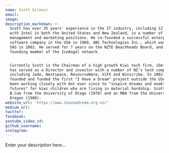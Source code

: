 ```yaml
---
name: Scott Gilmour
email:
image:
description_markdown: >-
  Scott has over 35 years' experience in the IT industry, including 12 years
  with Intel in both the United States and New Zealand, in a number of senior
  management and marketing positions. He co-founded a successful enterprise
  software company in the USA in 1989, ABC Technologies Inc., which was sold to
  SAS in 2002. He served for 7 years on the NZTE Beachheads Board, and was a
  founding member of the IceAngel network.


  Currently Scott is the Chairman of a high growth Kiwi tech firm, iDefigo, and
  has served as a Director and investor with a number of NZ's tech companies,
  including Jade, Nextspace, ResourceWare, ViFX and Winscribe. In 2002 Scott
  founded and funded the first "I Have a Dream" project outside the USA and has
  been working closely with Ant ever since to "inspire dreams and enable
  futures" for kiwi children who are living in material hardship. Scott has a
  B.Com from the University of Otago (1978) and an MBA from the University of
  Oregon (1989).
website_url: 'https://www.ihaveadream.org.nz/'
medium_url:
twitter:
facebook:
youtube_video_id:
github_username:
instagram:
---
```


Enter your description here...
